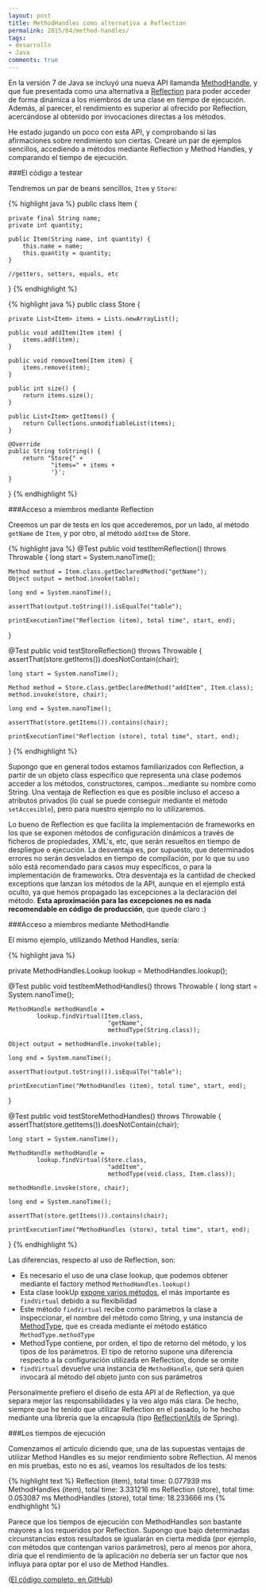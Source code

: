 ```yaml
---
layout: post
title: MethodHandles como alternativa a Reflection
permalink: 2015/04/method-handles/
tags:
- desarrollo
- Java
comments: true
---
```


En la versión 7 de Java se incluyó una nueva API llamanda [MethodHandle](http://docs.oracle.com/javase/7/docs/api/java/lang/invoke/MethodHandle.html), y que fue presentada como una alternativa a [Reflection](https://docs.oracle.com/javase/tutorial/reflect/) para poder acceder de forma dinámica a los miembros de una clase en tiempo de ejecución. Además, al parecer, el rendimiento es superior al ofrecido por Reflection, acercándose al obtenido por invocaciones directas a los métodos.

He estado jugando un poco con esta API, y comprobando si las afirmaciones sobre rendimiento son ciertas. Crearé un par de ejemplos sencillos, accediendo a métodos mediante Reflection y Method Handles, y comparando el tiempo de ejecución.

<!--break-->

###El código a testear

Tendremos un par de beans sencillos, `Item` y  `Store`:

{% highlight java %}
public class Item {

    private final String name;
    private int quantity;

    public Item(String name, int quantity) {
        this.name = name;
        this.quantity = quantity;
    }

    //getters, setters, equals, etc
}
{% endhighlight %}

{% highlight java %}
public class Store {

    private List<Item> items = Lists.newArrayList();

    public void addItem(Item item) {
        items.add(item);
    }

    public void removeItem(Item item) {
        items.remove(item);
    }

    public int size() {
        return items.size();
    }

    public List<Item> getItems() {
        return Collections.unmodifiableList(items);
    }

    @Override
    public String toString() {
        return "Store{" +
                "items=" + items +
                '}';
    }
}
{% endhighlight %}

###Acceso a miembros mediante Reflection

Creemos un par de tests en los que accederemos, por un lado, al método `getName` de `Item`, y por otro, al método `addItem` de Store.

{% highlight java %}
@Test
public void testItemReflection() throws Throwable {
    long start = System.nanoTime();

    Method method = Item.class.getDeclaredMethod("getName");
    Object output = method.invoke(table);

    long end = System.nanoTime();

    assertThat(output.toString()).isEqualTo("table");

    printExecutionTime("Reflection (item), total time", start, end);
}

@Test
public void testStoreReflection() throws Throwable {
    assertThat(store.getItems()).doesNotContain(chair);

    long start = System.nanoTime();

    Method method = Store.class.getDeclaredMethod("addItem", Item.class);
    method.invoke(store, chair);

    long end = System.nanoTime();

    assertThat(store.getItems()).contains(chair);

    printExecutionTime("Reflection (store), total time", start, end);

}
{% endhighlight %}

Supongo que en general todos estamos familiarizados con Reflection, a partir de un objeto class específico que representa una clase podemos acceder a los métodos, constructores, campos...mediante su nombre como String. Una ventaja de Reflection es que es posible incluso el acceso a atributos privados (lo cual se puede conseguir mediante el método `setAccesible`), pero para nuestro ejemplo no lo utilizaremos.

Lo bueno de Reflection es que facilita la implementación de frameworks en los que se exponen métodos de configuración dinámicos a través de ficheros de propiedades, XML's, etc, que serán resueltos en tiempo de despliegue o ejecución. La desventaja es, por supuesto, que determinados errores no serán desvelados en tiempo de compilación, por lo que su uso sólo está recomendado para casos muy específicos, o para la implementación de frameworks. Otra desventaja es la cantidad de checked exceptions que lanzan los métodos de la API, aunque en el ejemplo está oculto, ya que hemos propagado las excepciones a la declaración del método. **Esta aproximación para las excepciones no es nada recomendable en código de producción**, que quede claro :)

###Acceso a miembros mediante MethodHandle

El mismo ejemplo, utilizando Method Handles, sería:

{% highlight java %}

private MethodHandles.Lookup lookup = MethodHandles.lookup();

@Test
public void testItemMethodHandles() throws Throwable {
    long start = System.nanoTime();

    MethodHandle methodHandle =
            lookup.findVirtual(Item.class,
                                "getName",
                                methodType(String.class));

    Object output = methodHandle.invoke(table);

    long end = System.nanoTime();

    assertThat(output.toString()).isEqualTo("table");

    printExecutionTime("MethodHandles (item), total time", start, end);

}

@Test
public void testStoreMethodHandles() throws Throwable {
    assertThat(store.getItems()).doesNotContain(chair);

    long start = System.nanoTime();

    MethodHandle methodHandle =
            lookup.findVirtual(Store.class,
                                "addItem",
                                methodType(void.class, Item.class));

    methodHandle.invoke(store, chair);

    long end = System.nanoTime();

    assertThat(store.getItems()).contains(chair);

    printExecutionTime("MethodHandles (store), total time", start, end);
}
{% endhighlight %}

Las diferencias, respecto al uso de Reflection, son:

* Es necesario el uso de una clase lookup, que podemos obtener mediante el factory method `MethodHandles.lookup()`
* Esta clase lookUp [expone varios métodos](https://docs.oracle.com/javase/8/docs/api/java/lang/invoke/MethodHandles.Lookup.html), el más importante es `findVirtual` debido a su flexibilidad
* Este método `findVirtual` recibe como parámetros la clase a inspeccionar, el nombre del método como String, y una instancia de [MethodType](https://docs.oracle.com/javase/7/docs/api/java/lang/invoke/MethodType.html), que es creada mediante el método estático `MethodType.methodType`
* MethodType contiene, por orden, el tipo de retorno del método, y los tipos de los parámetros. El tipo de retorno supone una diferencia respecto a la configuración utilizada en Reflection, donde se omite
* `findVirtual` devuelve una instancia de `MethodHandle`, que será quien invocará al método del objeto junto con sus parámetros

Personalmente prefiero el diseño de esta API al de Reflection, ya que separa mejor las responsabilidades y la veo algo más clara. De hecho, siempre que he tenido que utilizar Reflection en el pasado, lo he hecho mediante una librería que la encapsula (tipo [ReflectionUtils](http://docs.spring.io/spring-framework/docs/4.0.4.RELEASE/javadoc-api/org/springframework/util/ReflectionUtils.html) de Spring).

###Los tiempos de ejecución

Comenzamos el artículo diciendo que, una de las supuestas ventajas de utilizar Method Handles es su mejor rendimiento sobre Reflection. Al menos en mis pruebas, esto no es así, veamos los resultados de los tests:

{% highlight text %}
Reflection (item), total time: 0.077939 ms
MethodHandles (item), total time: 3.331216 ms
Reflection (store), total time: 0.053087 ms
MethodHandles (store), total time: 18.233666 ms
{% endhighlight %}

Parece que los tiempos de ejecución con MethodHandles son bastante mayores a los requeridos por Reflection. Supongo que bajo determinadas circunstancias estos resultados se igualarán en cierta medida (por ejemplo, con métodos que contengan varios parámetros), pero al menos por ahora, diría que el rendimiento de la aplicación no debería ser un factor que nos influya para optar por el uso de Method Handles.

([El código completo, en GitHub](https://github.com/raulavila/blog-examples/tree/master/src/test/java/com/raulavila/methodhandles))

